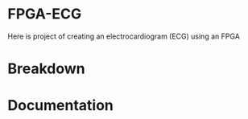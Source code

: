 # FPGA-ECG
Here is project of creating an electrocardiogram (ECG) using an FPGA

# Breakdown 


# Documentation

